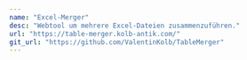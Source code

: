 ```yaml
---
name: "Excel-Merger"
desc: "Webtool um mehrere Excel-Dateien zusammenzuführen."
url: "https://table-merger.kolb-antik.com/"
git_url: "https://github.com/ValentinKolb/TableMerger"
---
```

